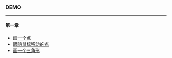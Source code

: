 ### DEMO
---
#### 第一章
  - [画一个点](https://jetlua.github.io/WebGL/chapter_1/point/)
  - [跟随鼠标移动的点](https://jetlua.github.io/WebGL/chapter_1/moving_point/)
  - [画一个三角形](https://jetlua.github.io/WebGL/chapter_1/triangle/)
